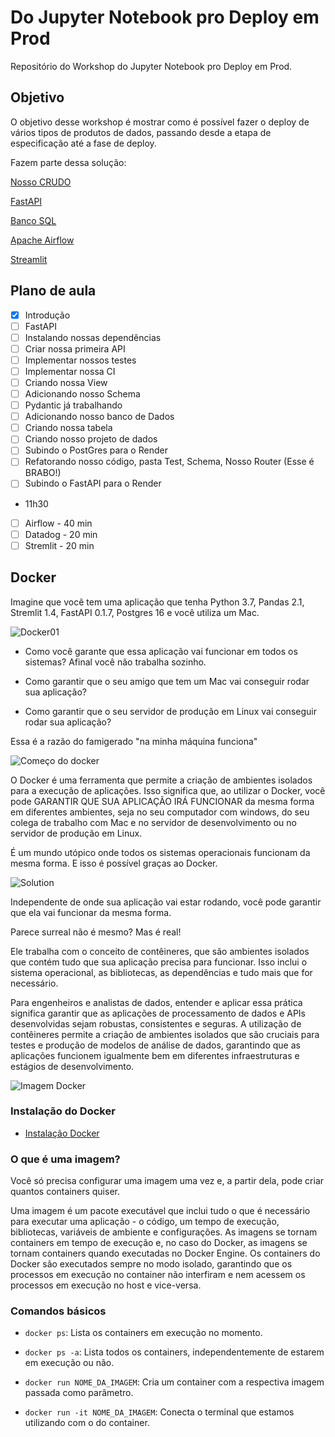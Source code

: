 # Do Jupyter Notebook pro Deploy em Prod

Repositório do Workshop do Jupyter Notebook pro Deploy em Prod.

## Objetivo

O objetivo desse workshop é mostrar como é possível fazer o deploy de vários tipos de produtos de dados, passando desde a etapa de especificação até a fase de deploy.

Fazem parte dessa solução:

[Nosso CRUDO](https://github.com/lvgalvao/crud-fastapi-postgres-streamlit)

[FastAPI](https://github.com/lvgalvao/API-Do-Jupyter-Notebook-Pro-Deploy)

[Banco SQL](https://github.com/lvgalvao/SQL-Do-Jupyter-Notebook-Pro-Deploy)

[Apache Airflow](https://github.com/lvgalvao/AIRFLOW-Do-Jupyter-Notebook-Pro-Deploy)

[Streamlit](https://github.com/lvgalvao/STREAMLIT-DoJupyter-Notebook-Pro-Deploy)

## Plano de aula

- [x] Introdução
- [ ] FastAPI
- [ ] Instalando nossas dependências
- [ ] Criar nossa primeira API
- [ ] Implementar nossos testes
- [ ] Implementar nossa CI
- [ ] Criando nossa View
- [ ] Adicionando nosso Schema
- [ ] Pydantic já trabalhando
- [ ] Adicionando nosso banco de Dados
- [ ] Criando nossa tabela
- [ ] Criando nosso projeto de dados
- [ ] Subindo o PostGres para o Render
- [ ] Refatorando nosso código, pasta Test, Schema, Nosso Router (Esse é BRABO!)
- [ ] Subindo o FastAPI para o Render
- 11h30

- [ ] Airflow - 40 min
- [ ] Datadog - 20 min
- [ ] Stremlit - 20 min

## Docker

Imagine que você tem uma aplicação que tenha Python 3.7, Pandas 2.1, Stremlit 1.4, FastAPI 0.1.7, Postgres 16 e você utiliza um Mac. 

![Docker01](assets/docker_1.png)

- Como você garante que essa aplicação vai funcionar em todos os sistemas? Afinal você não trabalha sozinho.

- Como garantir que o seu amigo que tem um Mac vai conseguir rodar sua aplicação?
  
- Como garantir que o seu servidor de produção em Linux vai conseguir rodar sua aplicação?

Essa é a razão do famigerado "na minha máquina funciona"

![Começo do docker](assets/inicio.png)

O Docker é uma ferramenta que permite a criação de ambientes isolados para a execução de aplicações. Isso significa que, ao utilizar o Docker, você pode GARANTIR QUE SUA APLICAÇÃO IRÁ FUNCIONAR da mesma forma em diferentes ambientes, seja no seu computador com windows, do seu colega de trabalho com Mac e no servidor de desenvolvimento ou no servidor de produção em Linux.

É um mundo utópico onde todos os sistemas operacionais funcionam da mesma forma. E isso é possível graças ao Docker.

![Solution](assets/docker_image.png)

Independente de onde sua aplicação vai estar rodando, você pode garantir que ela vai funcionar da mesma forma.

Parece surreal não é mesmo? Mas é real!

Ele trabalha com o conceito de contêineres, que são ambientes isolados que contém tudo que sua aplicação precisa para funcionar. Isso inclui o sistema operacional, as bibliotecas, as dependências e tudo mais que for necessário. 

Para engenheiros e analistas de dados, entender e aplicar essa prática significa garantir que as aplicações de processamento de dados e APIs desenvolvidas sejam robustas, consistentes e seguras. A utilização de contêineres permite a criação de ambientes isolados que são cruciais para testes e produção de modelos de análise de dados, garantindo que as aplicações funcionem igualmente bem em diferentes infraestruturas e estágios de desenvolvimento.

![Imagem Docker](assets/docker.png)

### Instalação do Docker

- [Instalação Docker](https://docs.docker.com/engine/install/ubuntu/)


### O que é uma imagem?

Você só precisa configurar uma imagem uma vez e, a partir dela, pode criar quantos containers quiser.

Uma imagem é um pacote executável que inclui tudo o que é necessário para executar uma aplicação - o código, um tempo de execução, bibliotecas, variáveis de ambiente e configurações. As imagens se tornam containers em tempo de execução e, no caso do Docker, as imagens se tornam containers quando executadas no Docker Engine. Os containers do Docker são executados sempre no modo isolado, garantindo que os processos em execução no container não interfiram e nem acessem os processos em execução no host e vice-versa.

### Comandos básicos

- `docker ps`: Lista os containers em execução no momento.

- `docker ps -a`: Lista todos os containers, independentemente de estarem em execução ou não.

- `docker run NOME_DA_IMAGEM`: Cria um container com a respectiva imagem passada como parâmetro.

- `docker run -it NOME_DA_IMAGEM`: Conecta o terminal que estamos utilizando com o do container.

